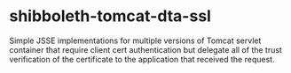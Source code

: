 shibboleth-tomcat-dta-ssl
=========================

Simple JSSE implementations for multiple versions of Tomcat servlet container that require client cert authentication but delegate all of the trust verification of the certificate to the application that received the request.
